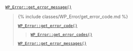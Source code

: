 <p><code><a href="https://developer.wordpress.org/reference/classes/wp_error/get_error_message/">WP_Error::get_error_message()</a></code></p>

<blockquote>

{% include classes/WP_Error/get_error_code.md %}

 [`WP_Error::get_error_code()`](https://developer.wordpress.org/reference/classes/wp_error/get_error_code/)
 
> [`WP_Error::get_error_codes()`](https://developer.wordpress.org/reference/classes/wp_error/get_error_codes/)
 
 [`WP_Error::get_error_messages()`](https://developer.wordpress.org/reference/classes/wp_error/get_error_messages/)

</blockquote>